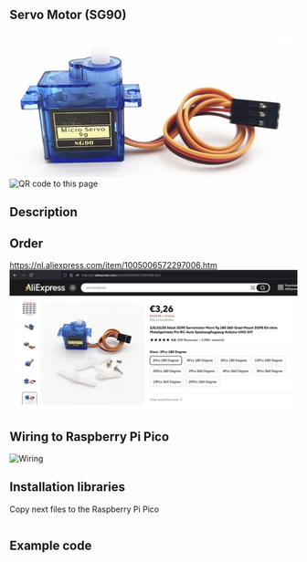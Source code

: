 ## Servo Motor (SG90)

<img src="SG90_Photo.jpg" alt="Photo of the component">
<img src="SG90_QR_code.jpg" alt="QR code to this page" width="80" height="80">

## Description

## Order
<a href="https://nl.aliexpress.com/item/1005006572297006.html">https://nl.aliexpress.com/item/1005006572297006.htm</a>
<img src="SG90_Order.jpg" alt="Photo of the Order">


## Wiring to Raspberry Pi Pico
<img src="SG90_Wiring.jpg" alt="Wiring" >

## Installation libraries
Copy next files to the Raspberry Pi Pico

```bash

```

## Example code
```python



```



